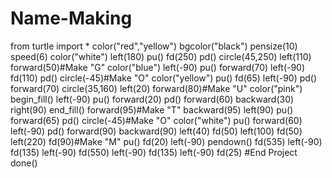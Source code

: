# Name-Making
from turtle import *
color("red","yellow")
bgcolor("black")
pensize(10)
speed(6)
color("white")
left(180)
pu()
fd(250)
pd()
circle(45,250)
left(110)
forward(50)#Make "G"
color("blue")
left(-90)
pu()
forward(70)
left(-90)
fd(110)
pd()
circle(-45)#Make "O"
color("yellow")
pu()
fd(65)
left(-90)
pd()
forward(70)
circle(35,160)
left(20)
forward(80)#Make "U"
color("pink")
begin_fill()
left(-90)
pu()
forward(20)
pd()
forward(60)
backward(30)
right(90)
end_fill()
forward(95)#Make "T"
backward(95)
left(90)
pu()
forward(65)
pd()
circle(-45)#Make "O"
color("white")
pu()
forward(60)
left(-90)
pd()
forward(90)
backward(90)
left(40)
fd(50)
left(100)
fd(50)
left(220)
fd(90)#Make "M"
pu()
fd(20)
left(-90)
pendown()
fd(535)
left(-90)
fd(135)
left(-90)
fd(550)
left(-90)
fd(135)
left(-90)
fd(25)
           #End Project
done()
